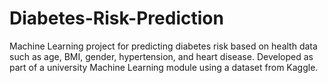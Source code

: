 # Diabetes-Risk-Prediction
Machine Learning project for predicting diabetes risk based on health data such as age, BMI, gender, hypertension, and heart disease. Developed as part of a university Machine Learning module using a dataset from Kaggle.
